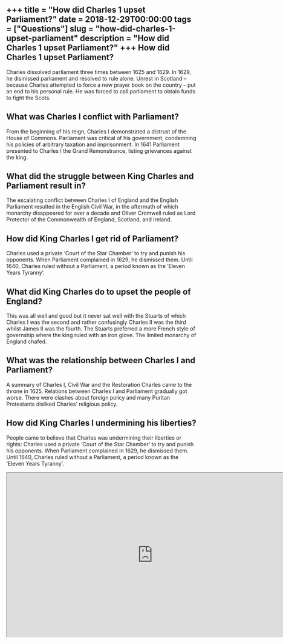 +++
title = "How did Charles 1 upset Parliament?"
date = 2018-12-29T00:00:00
tags = ["Questions"]
slug = "how-did-charles-1-upset-parliament"
description = "How did Charles 1 upset Parliament?"
+++
How did Charles 1 upset Parliament?
-----------------------------------

Charles dissolved parliament three times between 1625 and 1629. In 1629, he dismissed parliament and resolved to rule alone. Unrest in Scotland – because Charles attempted to force a new prayer book on the country – put an end to his personal rule. He was forced to call parliament to obtain funds to fight the Scots.

What was Charles I conflict with Parliament?
--------------------------------------------

From the beginning of his reign, Charles I demonstrated a distrust of the House of Commons. Parliament was critical of his government, condemning his policies of arbitrary taxation and imprisonment. In 1641 Parliament presented to Charles I the Grand Remonstrance, listing grievances against the king.

What did the struggle between King Charles and Parliament result in?
--------------------------------------------------------------------

The escalating conflict between Charles I of England and the English Parliament resulted in the English Civil War, in the aftermath of which monarchy disappeared for over a decade and Oliver Cromwell ruled as Lord Protector of the Commonwealth of England, Scotland, and Ireland.

How did King Charles I get rid of Parliament?
---------------------------------------------

Charles used a private ‘Court of the Star Chamber’ to try and punish his opponents. When Parliament complained in 1629, he dismissed them. Until 1640, Charles ruled without a Parliament, a period known as the ‘Eleven Years Tyranny’.

What did King Charles do to upset the people of England?
--------------------------------------------------------

This was all well and good but it never sat well with the Stuarts of which Charles I was the second and rather confusingly Charles II was the third whilst James II was the fourth. The Stuarts preferred a more French style of governship where the king ruled with an iron glove. The limited monarchy of England chafed.

What was the relationship between Charles I and Parliament?
-----------------------------------------------------------

A summary of Charles I, Civil War and the Restoration Charles came to the throne in 1625. Relations between Charles I and Parliament gradually got worse. There were clashes about foreign policy and many Puritan Protestants disliked Charles’ religious policy.

How did King Charles I undermining his liberties?
-------------------------------------------------

People came to believe that Charles was undermining their liberties or rights: Charles used a private ‘Court of the Star Chamber’ to try and punish his opponents. When Parliament complained in 1629, he dismissed them. Until 1640, Charles ruled without a Parliament, a period known as the ‘Eleven Years Tyranny’.

<iframe allow="accelerometer; autoplay; clipboard-write; encrypted-media; gyroscope; picture-in-picture" allowfullscreen="" class="__youtube_prefs__  epyt-is-override  no-lazyload" data-no-lazy="1" data-origheight="433" data-origwidth="770" data-skipgform_ajax_framebjll="" height="433" id="_ytid_93599" loading="lazy" src="https://www.youtube.com/embed/3NsEgPrvfoo?enablejsapi=1&autoplay=0&cc_load_policy=0&cc_lang_pref=&iv_load_policy=1&loop=0&modestbranding=0&rel=1&fs=1&playsinline=0&autohide=2&theme=dark&color=red&controls=1&" title="YouTube player" width="770"></iframe>